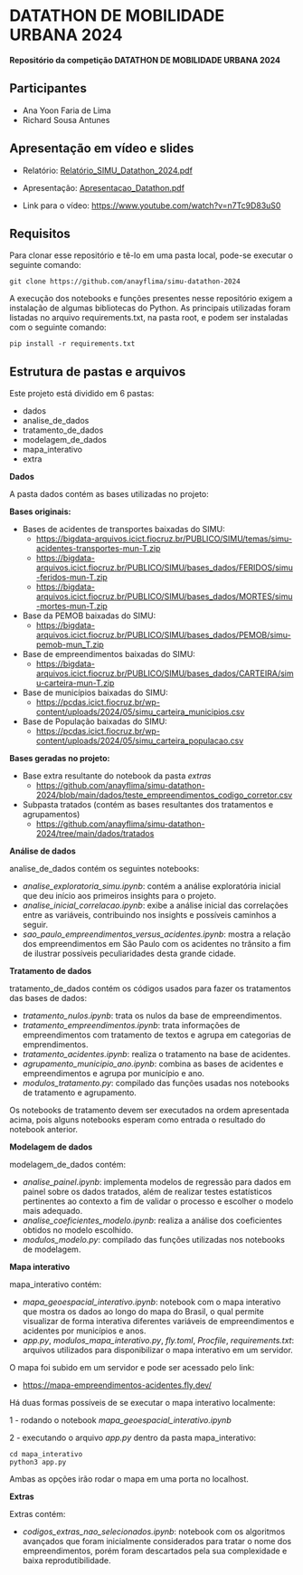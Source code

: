 # DATATHON DE MOBILIDADE URBANA 2024 

**Repositório da competição DATATHON DE MOBILIDADE URBANA 2024**

## Participantes
- Ana Yoon Faria de Lima
- Richard Sousa Antunes

## Apresentação em vídeo e slides

- Relatório: [Relatório_SIMU_Datathon_2024.pdf](https://github.com/anayflima/simu-datathon-2024/blob/main/Relatório_SIMU_Datathon_2024.pdf)

- Apresentação: [Apresentacao_Datathon.pdf](https://github.com/anayflima/simu-datathon-2024/blob/main/Apresentacao_Datathon.pdf)

- Link para o vídeo: 
https://www.youtube.com/watch?v=n7Tc9D83uS0


## Requisitos

Para clonar esse repositório e tê-lo em uma pasta local, pode-se executar o seguinte comando:

```
git clone https://github.com/anayflima/simu-datathon-2024
```

A execução dos notebooks e funções presentes nesse repositório exigem a instalação de algumas bibliotecas do Python.
As principais utilizadas foram listadas no arquivo requirements.txt, na pasta root, e podem ser instaladas com o seguinte comando:

```
pip install -r requirements.txt
```


## Estrutura de pastas e arquivos

Este projeto está dividido em 6 pastas:

- dados
- analise_de_dados
- tratamento_de_dados
- modelagem_de_dados
- mapa_interativo
- extra

**Dados** 

A pasta dados contém as bases utilizadas no projeto:

**Bases originais:**

- Bases de acidentes de transportes baixadas do SIMU:
    - https://bigdata-arquivos.icict.fiocruz.br/PUBLICO/SIMU/temas/simu-acidentes-transportes-mun-T.zip
    - https://bigdata-arquivos.icict.fiocruz.br/PUBLICO/SIMU/bases_dados/FERIDOS/simu-feridos-mun-T.zip
    - https://bigdata-arquivos.icict.fiocruz.br/PUBLICO/SIMU/bases_dados/MORTES/simu-mortes-mun-T.zip
- Base da PEMOB baixadas do SIMU:
    - https://bigdata-arquivos.icict.fiocruz.br/PUBLICO/SIMU/bases_dados/PEMOB/simu-pemob-mun_T.zip
- Base de empreendimentos baixadas do SIMU:
    - https://bigdata-arquivos.icict.fiocruz.br/PUBLICO/SIMU/bases_dados/CARTEIRA/simu-carteira-mun-T.zip
- Base de municípios baixadas do SIMU:
    - https://pcdas.icict.fiocruz.br/wp-content/uploads/2024/05/simu_carteira_municipios.csv
- Base de População baixadas do SIMU:
    - https://pcdas.icict.fiocruz.br/wp-content/uploads/2024/05/simu_carteira_populacao.csv

**Bases geradas no projeto:**

- Base extra resultante do notebook da pasta *extras*
    - https://github.com/anayflima/simu-datathon-2024/blob/main/dados/teste_empreendimentos_codigo_corretor.csv
- Subpasta tratados (contém as bases resultantes dos tratamentos e agrupamentos)
    - https://github.com/anayflima/simu-datathon-2024/tree/main/dados/tratados

**Análise de dados**

analise_de_dados contém os seguintes notebooks:
- *analise_exploratoria_simu.ipynb*: contém a análise exploratória inicial que deu início aos primeiros insights para o projeto.
- *analise_inicial_correlacao.ipynb*: exibe a análise inicial das correlações entre as variáveis, contribuindo nos insights e possíveis caminhos a seguir.
- *sao_paulo_empreendimentos_versus_acidentes.ipynb*: mostra a relação dos empreendimentos em São Paulo com os acidentes no trânsito a fim de ilustrar possíveis peculiaridades desta grande cidade.

**Tratamento de dados**

tratamento_de_dados contém os códigos usados para fazer os tratamentos das bases de dados:
- *tratamento_nulos.ipynb*: trata os nulos da base de empreendimentos.
- *tratamento_empreendimentos.ipynb*: trata informações de empreendimentos com tratamento de textos e agrupa em categorias de emprendimentos.
- *tratamento_acidentes.ipynb*: realiza o tratamento na base de acidentes.
- *agrupamento_municipio_ano.ipynb*: combina as bases de acidentes e empreendimentos e agrupa por município e ano.
- *modulos_tratamento.py*: compilado das funções usadas nos notebooks de tratamento e agrupamento.

Os notebooks de tratamento devem ser executados na ordem apresentada acima, pois alguns notebooks esperam como entrada o resultado do notebook anterior.

**Modelagem de dados**

modelagem_de_dados contém:
- *analise_painel.ipynb*: implementa modelos de regressão para dados em painel sobre os dados tratados, além de realizar  testes estatísticos pertinentes ao contexto a fim de validar o processo e escolher o modelo mais adequado.
- *analise_coeficientes_modelo.ipynb*: realiza a análise dos coeficientes obtidos no modelo escolhido.
- *modulos_modelo.py*: compilado das funções utilizadas nos notebooks de modelagem.

**Mapa interativo**

mapa_interativo contém:
- *mapa_geoespacial_interativo.ipynb*: notebook com o mapa interativo que mostra os dados ao longo do mapa do Brasil, o qual permite visualizar de forma interativa diferentes variáveis de empreendimentos e acidentes por municípios e anos.
- *app.py*, *modulos_mapa_interativo.py*, *fly.toml*, *Procfile*, *requirements.txt*: arquivos utilizados para disponibilizar o mapa interativo em um servidor.

O mapa foi subido em um servidor e pode ser acessado pelo link:

- https://mapa-empreendimentos-acidentes.fly.dev/

Há duas formas possíveis de se executar o mapa interativo localmente:

1 - rodando o notebook *mapa_geoespacial_interativo.ipynb*

2 - executando o arquivo *app.py* dentro da pasta mapa_interativo:

```
cd mapa_interativo
python3 app.py
```

Ambas as opções irão rodar o mapa em uma porta no localhost.

**Extras**

Extras contém:
- *codigos_extras_nao_selecionados.ipynb*: notebook com os algoritmos avançados que foram inicialmente considerados para tratar o nome dos empreendimentos, porém foram descartados pela sua complexidade e baixa reprodutibilidade.